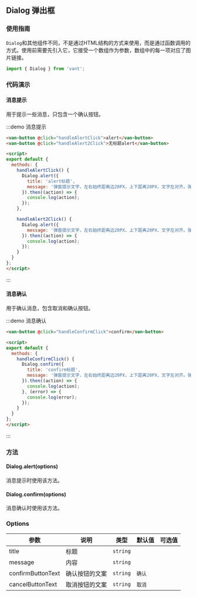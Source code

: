 <style>
.demo-dialog {
  .van-button {
    margin: 15px;
  }
}
</style>

<script>
import { Dialog } from 'packages/index';

export default {
  methods: {
    handleAlertClick() {
      Dialog.alert({
        title: 'alert标题',
        message: '弹窗提示文字，左右始终距离边20PX，上下距离20PX，文字左对齐。弹窗提示文字，左右始终距离边20PX，上下距离20PX，文字左对齐。'
      }).then((action) => {
        console.log(action);
      });
    },

    handleAlert2Click() {
      Dialog.alert({
        message: '无标题alert'
      }).then((action) => {
        console.log(action);
      });
    },

    handleConfirmClick() {
      Dialog.confirm({
        title: 'confirm标题',
        message: '弹窗提示文字，左右始终距离边20PX，上下距离20PX，文字左对齐。弹窗提示文字，左右始终距离边20PX，上下距离20PX，文字左对齐。'
      }).then((action) => {
        console.log(action);
      }, (error) => {
        console.log(error);
      });
    }
  }
};
</script>

## Dialog 弹出框

### 使用指南

`Dialog`和其他组件不同，不是通过HTML结构的方式来使用，而是通过函数调用的方式。使用前需要先引入它，它接受一个数组作为参数，数组中的每一项对应了图片链接。

```js
import { Dialog } from 'vant';
```

### 代码演示

#### 消息提示

用于提示一些消息，只包含一个确认按钮。

:::demo 消息提示
```html
<van-button @click="handleAlertClick">alert</van-button>
<van-button @click="handleAlert2Click">无标题alert</van-button>

<script>
export default {
  methods: {
    handleAlertClick() {
      Dialog.alert({
        title: 'alert标题',
        message: '弹窗提示文字，左右始终距离边20PX，上下距离20PX，文字左对齐。弹窗提示文字，左右始终距离边20PX，上下距离20PX，文字左对齐。'
      }).then((action) => {
        console.log(action);
      });
    },

    handleAlert2Click() {
      Dialog.alert({
        message: '弹窗提示文字，左右始终距离边20PX，上下距离20PX，文字左对齐。弹窗提示文字，左右始终距离边20PX，上下距离20PX，文字左对齐。'
      }).then((action) => {
        console.log(action);
      });
    }
  }
};
</script>
```
:::

#### 消息确认

用于确认消息，包含取消和确认按钮。

:::demo 消息确认
```html
<van-button @click="handleConfirmClick">confirm</van-button>

<script>
export default {
  methods: {
    handleConfirmClick() {
      Dialog.confirm({
        title: 'confirm标题',
        message: '弹窗提示文字，左右始终距离边20PX，上下距离20PX，文字左对齐。弹窗提示文字，左右始终距离边20PX，上下距离20PX，文字左对齐。'
      }).then((action) => {
        console.log(action);
      }, (error) => {
        console.log(error);
      });
    }
  }
};
</script>
```
:::

### 方法

#### Dialog.alert(options)

消息提示时使用该方法。

#### Dialog.confirm(options)

消息确认时使用该方法。

### Options

| 参数       | 说明      | 类型       | 默认值       | 可选值       |
|-----------|-----------|-----------|-------------|-------------|
| title | 标题 | `string`  |  |   |
| message | 内容 | `string`  |  |   |
| confirmButtonText | 确认按钮的文案 | `string`  |  `确认` |   |
| cancelButtonText | 取消按钮的文案 | `string`  | `取消` |   |
